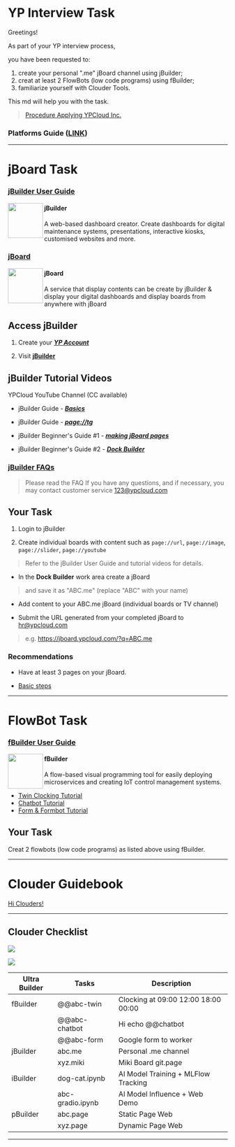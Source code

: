 # YP Interview Task

Greetings! 

As part of your YP interview process, 

you have been requested to:

1. create your personal ".me" jBoard channel using jBuilder;
2. creat at least 2 FlowBots (low code programs) using fBuilder;
3. familiarize yourself with Clouder Tools.

This md will help you with the task. 

> [Procedure Applying YPCloud Inc.](https://github.com/YPCloudInc/Clouder/blob/main/md/Apply.md)


### Platforms Guide ([LINK](Setting%20Up.md))

---
# jBoard Task

### [jBuilder User Guide](https://github.com/motebus/ultrabook/tree/main/Ultranet%20Apps/jBuilder)

[<img align="left" width="80" height="auto" src="https://s3.ypcloud.com/cms/jbuilder_77f7549dd3.png">](https://run.ypcloud.com/)

#### jBuilder
A web-based dashboard creator. Create dashboards for digital maintenance systems, presentations, interactive kiosks, customised websites and more.

### [jBoard](https://jboard.ypcloud.com/)

[<img align="left" width="80" height="auto" src="https://s3.ypcloud.com/cms/jboard_4521cc25a9.png" />](https://jboard.ypcloud.com/)

#### jBoard
A service that display contents can be create by jBuilder & display your digital dashboards and display boards from anywhere with jBoard

## Access jBuilder

1. Create your ***[YP Account](https://github.com/motebus/ultrabook/blob/main/Ultra/yp%20account.md)***

2. Visit **[jBuilder](https://jbuilder.ypcloud.com)**

## jBuilder Tutorial Videos

YPCloud YouTube Channel (CC available)

- jBuilder Guide - ***[Basics](https://www.youtube.com/watch?v=3uBVg3pzuUc)***

- jBuilder Guide - ***[page://tg](https://www.youtube.com/watch?v=TS01Xj8mMwQ)***

- jBuilder Beginner's Guide #1 - ***[making jBoard pages](https://www.youtube.com/watch?v=N1Rp2mCwv0c)*** 

- jBuilder Beginner's Guide #2 - ***[Dock Builder](https://www.youtube.com/watch?v=eQV3zaiLxyY&t=50s)*** 

### [jBuilder FAQs](https://github.com/motebus/ultrabook/blob/main/Ultranet%20Apps/jBuilder/FAQ.md)

> Please read the FAQ If you have any questions, and if necessary, you may contact customer service 123@ypcloud.com

## Your Task

1. Login to jBuilder

2. Create individual boards with content such as `page://url`, `page://image`, `page://slider`, `page://youtube`
> Refer to the jBuilder User Guide and tutorial videos for details.

- In the **Dock Builder** work area create a jBoard
> and save it as "ABC.me" (replace "ABC" with your name)

- Add content to your ABC.me jBoard (individual boards or TV channel)

- Submit the URL generated from your completed jBoard to hr@ypcloud.com
> e.g. https://jboard.ypcloud.com/?q=ABC.me

### Recommendations
- Have at least 3 pages on your jBoard. 

- [Basic steps](https://github.com/motebus/ultrabook/blob/main/Ultranet%20Apps/jBuilder/Process%20of%20making%20a%20jBoard.md)

---

# FlowBot Task


### [fBuilder User Guide](https://github.com/motebus/ultrabook/tree/main/Ultranet%20Apps/fBuilder)

[<img align="left" width="80" height="auto" src="https://s3.ypcloud.com/cms/fbuilder_f947638caf.png" />](https://run.ypcloud.com/)

#### fBuilder
A flow-based visual programming tool for easily deploying microservices and creating IoT control management systems.

- [Twin Clocking Tutorial](twin.md)
- [Chatbot Tutorial](chatbot.md)  
- [Form & Formbot Tutorial](form.md)

## Your Task
Creat 2 flowbots (low code programs) as listed above using fBuilder.

---

# Clouder Guidebook

[Hi Clouders!](https://github.com/YPCloudInc/Clouder)

---

## Clouder Checklist

![](https://s3.ypcloud.com/cms/abcd_b37589fb73.png)

![](https://s3.ypcloud.com/cms/34_ff00f2689d.png)

| Ultra Builder | Tasks | Description |
| -------- | -------- | -------- |
| fBuilder | @@abc-twin | Clocking at 09:00 12:00 18:00 00:00 |
| | @@abc-chatbot | Hi echo @@chatbot |
| | @@abc-form | Google form to worker |
| jBuilder | abc.me | Personal .me channel|
| | xyz.miki | Miki Board git.page |
| iBuilder | dog-cat.ipynb | Al Model Training + MLFlow Tracking |
| | abc-gradio.ipynb | Al Model Influence + Web Demo |
| pBuilder | abc.page | Static Page Web |
| | xyz.page | Dynamic Page Web |

---
